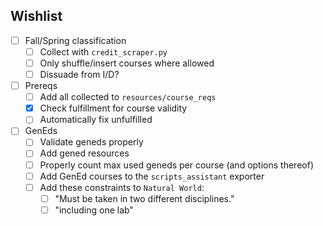 ## Wishlist

- [ ] Fall/Spring classification
  - [ ] Collect with `credit_scraper.py`
  - [ ] Only shuffle/insert courses where allowed
  - [ ] Dissuade from I/D?
- [ ] Prereqs
  - [ ] Add all collected to `resources/course_reqs`
  - [x] Check fulfillment for course validity
  - [ ] Automatically fix unfulfilled
- [ ] GenEds
  - [ ] Validate geneds properly
  - [ ] Add gened resources
  - [ ] Properly count max used geneds per course (and options thereof)
  - [ ] Add GenEd courses to the `scripts_assistant` exporter
  - [ ] Add these constraints to `Natural World`:
    - [ ] "Must be taken in two different disciplines."
    - [ ] "including one lab"

